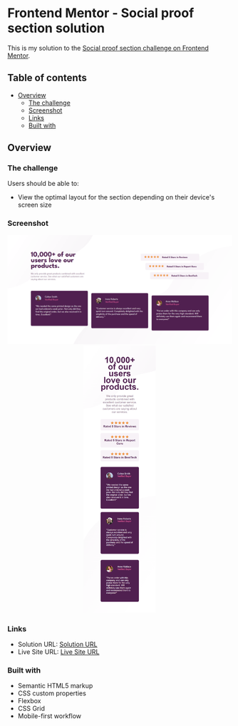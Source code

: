 # Frontend Mentor - Social proof section solution

This is my solution to the [Social proof section challenge on Frontend Mentor](https://www.frontendmentor.io/challenges/social-proof-section-6e0qTv_bA).

## Table of contents

- [Overview](#overview)
  - [The challenge](#the-challenge)
  - [Screenshot](#screenshot)
  - [Links](#links)
  - [Built with](#built-with)

## Overview

### The challenge

Users should be able to:

- View the optimal layout for the section depending on their device's screen size

### Screenshot

<p align="center">
  <img alt="web version" src="./screenshots/web_version.png" />
  <img style="height: 600px" alt="mobile version" src="./screenshots/mobile_version.png"/>
</p>

### Links

- Solution URL: [Solution URL](https://www.frontendmentor.io/solutions/responsive-layout-using-css-grid-and-media-queries-RsJpfyumWj)
- Live Site URL: [Live Site URL](https://social-proof-section-green-three.vercel.app/)

### Built with

- Semantic HTML5 markup
- CSS custom properties
- Flexbox
- CSS Grid
- Mobile-first workflow
